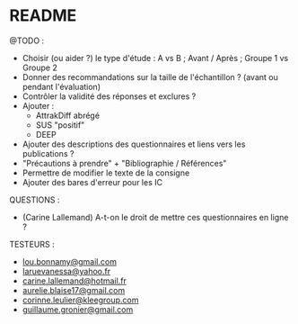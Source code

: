# README

@TODO :
- Choisir (ou aider ?) le type d'étude : A vs B ; Avant / Après ; Groupe 1 vs Groupe 2
- Donner des recommandations sur la taille de l'échantillon ? (avant ou pendant l'évaluation)
- Contrôler la validité des réponses et exclures ?
- Ajouter :
  - AttrakDiff abrégé
  - SUS "positif"
  - DEEP
- Ajouter des descriptions des questionnaires et liens vers les publications ?
- "Précautions à prendre" + "Bibliographie / Références"
- Permettre de modifier le texte de la consigne
- Ajouter des bares d'erreur pour les IC

QUESTIONS :
- (Carine Lallemand) A-t-on le droit de mettre ces questionnaires en ligne ?

TESTEURS :
- lou.bonnamy@gmail.com
- laruevanessa@yahoo.fr
- carine.lallemand@hotmail.fr
- aurelie.blaise17@gmail.com
- corinne.leulier@kleegroup.com
- guillaume.gronier@gmail.com

